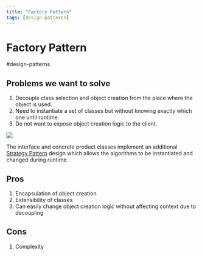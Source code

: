 ```yaml
---
title: "Factory Pattern"
tags: [design-patterns]
---
```

# Factory Pattern
#design-patterns 

## Problems we want to solve
1. Decouple class selection and object creation from the place where the object is used.
2. Need to instantiate a set of classes but without knowing exactly which one until runtime.
3. Do not want to expose object creation logic to the client.

![](https://i.imgur.com/sHF2nj4.png)

The interface and concrete product classes implement an additional [Strategy Pattern](Notes/Strategy%20Pattern.md) design which allows the algorithms to be instantiated and changed during runtime.

## Pros
1. Encapsulation of object creation
2. Extensibility of classes
3. Can easily change object creation logic without affecting context due to decoupling

## Cons
1. Complexity
